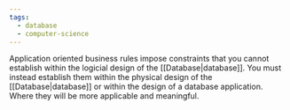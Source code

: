 ```yaml
---
tags:
  - database
  - computer-science
---
```

Application oriented business rules impose constraints that you cannot establish within the logicial design of the [[Database|database]]. You must instead establish them within the physical design of the [[Database|database]] or within the design of a database application. Where they will be more applicable and meaningful.